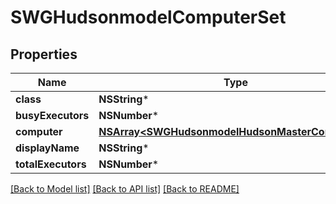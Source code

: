 # SWGHudsonmodelComputerSet

## Properties
Name | Type | Description | Notes
------------ | ------------- | ------------- | -------------
**class** | **NSString*** |  | [optional] 
**busyExecutors** | **NSNumber*** |  | [optional] 
**computer** | [**NSArray&lt;SWGHudsonmodelHudsonMasterComputer&gt;***](SWGHudsonmodelHudsonMasterComputer.md) |  | [optional] 
**displayName** | **NSString*** |  | [optional] 
**totalExecutors** | **NSNumber*** |  | [optional] 

[[Back to Model list]](../README.md#documentation-for-models) [[Back to API list]](../README.md#documentation-for-api-endpoints) [[Back to README]](../README.md)


